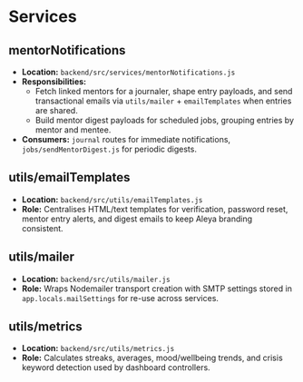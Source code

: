 # Services

## mentorNotifications
- **Location:** `backend/src/services/mentorNotifications.js`
- **Responsibilities:**
  - Fetch linked mentors for a journaler, shape entry payloads, and send transactional emails via `utils/mailer` + `emailTemplates` when entries are shared.
  - Build mentor digest payloads for scheduled jobs, grouping entries by mentor and mentee.
- **Consumers:** `journal` routes for immediate notifications, `jobs/sendMentorDigest.js` for periodic digests.

## utils/emailTemplates
- **Location:** `backend/src/utils/emailTemplates.js`
- **Role:** Centralises HTML/text templates for verification, password reset, mentor entry alerts, and digest emails to keep Aleya branding consistent.

## utils/mailer
- **Location:** `backend/src/utils/mailer.js`
- **Role:** Wraps Nodemailer transport creation with SMTP settings stored in `app.locals.mailSettings` for re-use across services.

## utils/metrics
- **Location:** `backend/src/utils/metrics.js`
- **Role:** Calculates streaks, averages, mood/wellbeing trends, and crisis keyword detection used by dashboard controllers.

